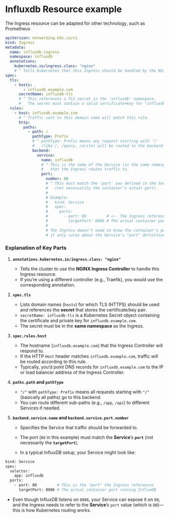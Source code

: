 # Influxdb Resource example

The Ingress resource can be adapted for other technology, such as Prometheus

```yaml
apiVersion: networking.k8s.io/v1
kind: Ingress
metadata:
  name: influxdb-ingress
  namespace: influxdb
  annotations:
    kubernetes.io/ingress.class: "nginx" 
    # ^ Tells Kubernetes that this Ingress should be handled by the NGINX Ingress Controller.
spec:
  tls:
    - hosts:
        - influxdb.example.com
      secretName: influxdb-tls
      # ^ This references a TLS secret in the 'influxdb' namespace. 
      #   The secret must contain a valid certificate+key for "influxdb.example.com".
  rules:
    - host: influxdb.example.com
      # ^ Traffic sent to this domain name will match this rule.
      http:
        paths:
          - path: /
            pathType: Prefix
            # ^ pathType: Prefix means any request starting with '/' 
            #   (like /, /query, /write) will be routed to the backend below.
            backend:
              service:
                name: influxdb
                # ^ This is the name of the Service (in the same namespace, 'influxdb') 
                #   that the Ingress routes traffic to.
                port:
                  number: 80
                  # ^ This must match the 'port' you defined in the Service 
                  #   (not necessarily the container’s actual port). 
                  #
                  # Example:
                  #   kind: Service
                  #   spec:
                  #     ports:
                  #       - port: 80         # <-- The Ingress references THIS "port".
                  #         targetPort: 8086 # The actual container port (e.g., InfluxDB).
                  #
                  # The Ingress doesn't need to know the container's port directly; 
                  # it only cares about the Service's "port" definition.

```


### Explanation of Key Parts

1. **`annotations.kubernetes.io/ingress.class: "nginx"`**
    
    - Tells the cluster to use the **NGINX Ingress Controller** to handle this Ingress resource.
    - If you’re using a different controller (e.g., Traefik), you would use the corresponding annotation.
2. **`spec.tls`**
    
    - Lists domain names (`hosts`) for which TLS (HTTPS) should be used and references the **secret** that stores the certificate/key pair.
    - `secretName: influxdb-tls` is a Kubernetes Secret object containing the certificate and private key for `influxdb.example.com`.
    - The secret must be in the **same namespace** as the Ingress.
3. **`spec.rules.host`**
    
    - The hostname (`influxdb.example.com`) that the Ingress Controller will respond to.
    - If the HTTP `Host` header matches `influxdb.example.com`, traffic will be routed according to this rule.
    - Typically, you’d point DNS records for `influxdb.example.com` to the IP or load balancer address of the Ingress Controller.
4. **`paths.path` and `pathType`**
    
    - `"/"` with `pathType: Prefix` means all requests starting with `"/"` (basically all paths) go to this backend.
    - You can route different sub-paths (e.g., `/app`, `/api`) to different Services if needed.
5. **`backend.service.name` and `backend.service.port.number`**
    
    - Specifies the Service that traffic should be forwarded to.
        
    - The port (`80` in this example) must match the **Service**’s **`port`** (not necessarily the **`targetPort`**).
        
    - In a typical InfluxDB setup, your Service might look like:
        
```sh
kind: Service
spec:
  selector:
    app: influxdb
  ports:
    - port: 80         # This is the "port" the Ingress references
      targetPort: 8086 # The actual container port running InfluxDB

```
       
- Even though InfluxDB listens on `8086`, your Service can expose it on `80`, and the Ingress needs to refer to the **Service**’s `port` value (which is `80`)—this is how Kubernetes routing works.